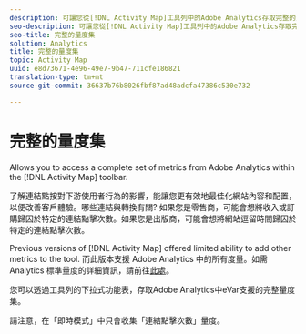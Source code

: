 ```yaml
---
description: 可讓您從[!DNL Activity Map]工具列中的Adobe Analytics存取完整的量度集。
seo-description: 可讓您從[!DNL Activity Map]工具列中的Adobe Analytics存取完整的量度集。
seo-title: 完整的量度集
solution: Analytics
title: 完整的量度集
topic: Activity Map
uuid: e8d73671-4e96-49e7-9b47-711cfe186821
translation-type: tm+mt
source-git-commit: 36637b76b8026fbf87ad48adcfa47386c530e732

---
```



# 完整的量度集

Allows you to access a complete set of metrics from Adobe Analytics within the [!DNL Activity Map] toolbar.

了解連結點按對下游使用者行為的影響，能讓您更有效地最佳化網站內容和配置，以便改善客戶體驗。哪些連結與轉換有關? 如果您是零售商，可能會想將收入或訂購歸因於特定的連結點擊次數。如果您是出版商，可能會想將網站逗留時間歸因於特定的連結點擊次數。

Previous versions of [!DNL Activity Map] offered limited ability to add other metrics to the tool. 而此版本支援 Adobe Analytics 中的所有度量。如需 Analytics 標準量度的詳細資訊，請前往[此處](https://marketing.adobe.com/resources/help/en_US/reference/metrics.html)。

您可以透過工具列的下拉式功能表，存取Adobe Analytics中eVar支援的完整量度集。

請注意，在「即時模式」中只會收集「連結點擊次數」量度。
